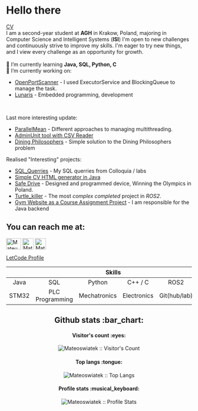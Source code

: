 # Hello there
[CV](https://github.com/Mateoswiatek/Mateoswiatek/blob/main/mswiatek-1.pdf)<br>
I am a second-year student at **AGH** in Krakow, Poland, majoring in Computer Science and Intelligent Systems (**ISI**)
I'm open to new challenges and continuously strive to improve my skills. I'm eager to try new things, and I view every challenge as an opportunity for growth.
<br><br>
🌱 I’m currently learning **Java, SQL, Python, C**
<br>
🔭 I’m currently working on:
- [OpenPortScanner](https://github.com/Mateoswiatek/JavaOpenPortScannerWithThreads) - I used ExecutorService and BlockingQueue to manage the task.
- [Lunaris](https://www.orbital-space.com/lunarmission) - Embedded programming, development
<br>

Last more interesting update:
- [ParallelMean](https://github.com/Mateoswiatek/JavaParallelMeanLab12) - Different approaches to managing multithreading.
- [AdminUnit tool with CSV Reader](https://github.com/Mateoswiatek/AdminUnit_tool_with_CSV_Reader-)
- [Dining Philosophers](https://github.com/Mateoswiatek/JavaDiningPhilosophers) - Simple solution to the Dining Philosophers problem

Realised "Interesting" projects:
- [SQL_Querries](https://github.com/Mateoswiatek/SQL_Querries) - My SQL querries from Colloquia / labs
- [Simple CV HTML generator in Java](https://github.com/Mateoswiatek/CreatorCVJava)
- [Safe Drive](https://www.youtube.com/watch?v=f3RRo53PAh8) - Designed and programmed device, Winning the Olympics in Poland.
- [Turtle_killer](https://github.com/Mateoswiatek/ROS2_follow_turtle_robot) - The most *complex completed* project in *ROS2*.
- [Gym Website as a Course Assignment Project](https://github.com/MaksymSz/silownia) - I am responsible for the Java backend


<h2 align="left">You can reach me at: </h2>
<a href="https://www.linkedin.com/in/mateoswiatek/" target="blank"><img align="center" src="https://raw.githubusercontent.com/rahuldkjain/github-profile-readme-generator/master/src/images/icons/Social/linked-in-alt.svg" alt="Mateusz Świątek LinkedIn Profile" height="30" width="40" /></a>
<a href="https://www.hackerrank.com/mateoswiatek/"  target="blank"><img align="center" src="https://cdn.iconscout.com/icon/free/png-512/free-hackerrank-3628823-3030100.png?f=avif&w=256" alt="Mateusz Świątek Hackerrank Profile" height="30" width="30"></a>
<a href="https://gitlab.com/Mateoswiatek" target="blank"> <img align="center" src="https://www.vectorlogo.zone/logos/gitlab/gitlab-icon.svg" alt="Mateusz Świątek GitLab Profile" height="30" width="30"></a>
</p>
<a href="https://leetcode.com/mswiatek2002/ target="blank"> LetCode Profile</a>

<div align="center">
  <table>
    <thead>
      <tr>
        <th colspan="7">Skills</th>
      </tr>
    </thead>
    <tr>
     <td align="center" width=110>Java</td>
     <td align="center" width=110>SQL</td>
     <td align="center" width=110>Python</td>
     <td align="center" width=110>C++ / C</td>
     <td align="center" width=110>ROS2</td>
     <td align="center" width=110>Linux</td>
    </tr>
    <tr>
     <td align="center" width=110>STM32</td>
     <td align="center" width=110>PLC Programming</td>
     <td align="center" width=110>Mechatronics</td>
     <td align="center" width=110>Electronics</td>
     <td align="center" width=110>Git(hub/lab)</td>
     <td align="center" width=110>PCB design</td>
    </tr>
  </table>
  



<h2 align="center">Github stats :bar_chart:</h2>

<h4 align="center">Visitor's count :eyes:</h4>

<p align="center"><img src="https://profile-counter.glitch.me/{Mateoswiatek}/count.svg" alt="Mateoswiatek :: Visitor's Count" /></p>

<h4 align="center">Top langs :tongue:</h4>

<p align="center"><img src="https://github-readme-stats.vercel.app/api/top-langs/?username=Mateoswiatek&langs_count=10&theme=tokyonight&layout=compact" alt="Mateoswiatek :: Top Langs" /></p>

<h4 align="center">Profile stats :musical_keyboard:</h4>

<p align="center"><img src="https://github-readme-stats.vercel.app/api?username=Mateoswiatek&show_icons=true&title_color=fff&icon_color=79ff97&text_color=9f9f9f&bg_color=151515" alt="Mateoswiatek :: Profile Stats" /></p>
